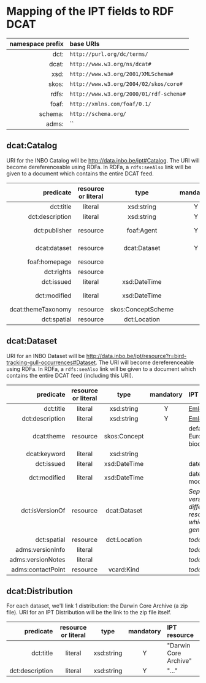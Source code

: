 # Mapping of the IPT fields to RDF DCAT

| namespace prefix | base URIs |
|----:|:----|
| dct:| `http://purl.org/dc/terms/` |
| dcat:| `http://www.w3.org/ns/dcat#`|
| xsd:| `http://www.w3.org/2001/XMLSchema#`|
| skos:| `http://www.w3.org/2004/02/skos/core#`|
| rdfs:| `http://www.w3.org/2000/01/rdf-schema#`|
| foaf:| `http://xmlns.com/foaf/0.1/`|
| schema:| `http://schema.org/`|
| adms:| ``|

## dcat:Catalog

URI for the INBO Catalog will be http://data.inbo.be/ipt#Catalog. The URI will become dereferenceable using RDFa. In RDFa, a `rdfs:seeAlso` link will be given to a document which contains the entire DCAT feed.

| predicate | resource or literal | type | mandatory | IPT resource |
|---:|:---:|:---:|:---:|:---|
|dct:title|literal|xsd:string|Y|[Ipt#name](https://github.com/gbif/ipt/blob/master/src/main/java/org/gbif/ipt/model/AgentBase.java#L65)|
|dct:description|literal|xsd:string|Y|[Ipt#description](https://github.com/gbif/ipt/blob/master/src/main/java/org/gbif/ipt/model/Ipt.java#L47)|
|dct:publisher|resource|foaf:Agent|Y|with foaf:name [Organisation#name](https://github.com/gbif/ipt/blob/master/src/main/java/org/gbif/ipt/model/AgentBase.java#L65)|
|dcat:dataset|resource|dcat:Dataset|Y|links to dcat:Dataset URIs we create|
|foaf:homepage|resource|||http://data.inbo.be/ipt|
|dct:rights|resource|||_a URI to CC0?_|
|dct:issued|literal|xsd:DateTime||date of creation|
|dct:modified|literal|xsd:DateTime||date of last modification|
|dcat:themeTaxonomy|resource|skos:ConceptScheme||_todo_|
|dct:spatial|resource|dct:Location||_todo_|

## dcat:Dataset

URI for an INBO Dataset will be http://data.inbo.be/ipt/resource?r=bird-tracking-gull-occurrences#Dataset. The URI will become dereferenceable using RDFa. In RDFa, a `rdfs:seeAlso` link will be given to a document which contains the entire DCAT feed (including this URI).

| predicate |  resource or literal | type | mandatory | IPT resource |
|---:|:---:|:---:|:---:|:---|
|dct:title|literal|xsd:string|Y|[Eml#title](https://github.com/gbif/gbif-metadata-profile/blob/master/src/main/java/org/gbif/metadata/eml/Eml.java#L715)|
|dct:description|literal|xsd:string|Y|[Eml#description](https://github.com/gbif/ipt/blob/master/src/main/java/org/gbif/ipt/model/Ipt.java#L47)|
|dcat:theme|resource|skos:Concept||default to Eurovoc URI for biodiversity|
|dcat:keyword|literal|xsd:string|||
|dct:issued|literal|xsd:DateTime||date of creation|
|dct:modified|literal|xsd:DateTime||date of last modification|
|dct:isVersionOf|resource|dcat:Dataset||_Separate versions can be different resources which point to a generic dataset_|
|dct:spatial|resource|dct:Location||_todo_|
|adms:versionInfo|literal|||_todo_|
|adms:versionNotes|literal|||_todo_|
|adms:contactPoint|resource|vcard:Kind||_todo_|

## dcat:Distribution
For each dataset, we'll link 1 distribution: the Darwin Core Archive (a zip file). URI for an IPT Distribution will be the link to the zip file itself.

| predicate |  resource or literal | type | mandatory | IPT resource |
|---:|:---:|:---:|:---:|:---|
|dct:title|literal|xsd:string|Y|"Darwin Core Archive"|
|dct:description|literal|xsd:string|Y|"..."|
